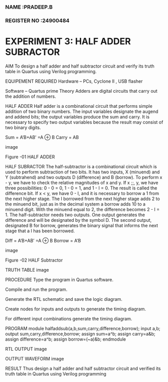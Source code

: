 ### NAME :PRADEEP.B
### REGISTER NO :24900484
# EXPERIMENT 3: HALF ADDER SUBRACTOR
AIM
To design a half adder and half subtractor circuit and verify its truth table in Quartus using Verilog programming.

EQUIPEMENT REQUIRED
Hardware – PCs, Cyclone II , USB flasher

Software – Quartus prime Theory Adders are digital circuits that carry out the addition of numbers.

HALF ADDER
Half adder is a combinational circuit that performs simple addition of two binary numbers. The input variables designate the augend and addend bits; the output variables produce the sum and carry. It is necessary to specify two output variables because the result may consist of two binary digits.

Sum = A’B+AB’ =A ⊕ B Carry = AB

image

Figure -01 HALF ADDER

HALF SUBRACTOR
The half-subtractor is a combinational circuit which is used to perform subtraction of two bits. It has two inputs, X (minuend) and Y (subtrahend) and two outputs D (difference) and B (borrow). To perform x - y, we have to check the relative magnitudes of x and y. If x ;;, y, we have three possibilities: 0 - 0 = 0, 1 - 0 = 1, and 1 - I = 0. The result is called the difference bit. If x < y, we have 0 - I, and it is necessary to borrow a 1 from the next higher stage. The I borrowed from the next higher stage adds 2 to the minuend bit, just as in the decimal system a borrow adds 10 to a minuend digit. With the minuend equal to 2, the difference becomes 2 - I = 1. The half-subtractor needs two outputs. One output generates the difference and will be designated by the symbol D. The second output, designated B for borrow, generates the binary signal that informs the next stage that a I has been borrowed.

Diff = A’B+AB’ =A ⊕ B Borrow = A’B

image

Figure -02 HALF Subtractor

TRUTH TABLE
image

PROCEDURE
Type the program in Quartus software.

Compile and run the program.

Generate the RTL schematic and save the logic diagram.

Create nodes for inputs and outputs to generate the timing diagram.

For different input combinations generate the timing diagram.

PROGRAM
module halfaddsub(a,b,sum,carry,difference,borrow); input a,b; output sum,carry,difference,borrow; assign sum=a^b; assign carry=a&b; assign difference=a^b; assign borrow=(~a)&b; endmodule

RTL OUTPUT
image

OUTPUT WAVEFORM
image

RESULT
Thus design a half adder and half subtractor circuit and verified its truth table in Quartus using Verilog programming
